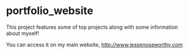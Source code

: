 # portfolio_website

This project features some of top projects along with some information about myself!

You can access it on my main website, <http://www.jessenoseworthy.com>